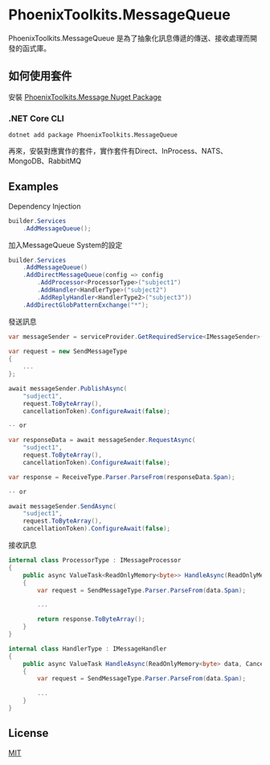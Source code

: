 # PhoenixToolkits.MessageQueue

PhoenixToolkits.MessageQueue 是為了抽象化訊息傳遞的傳送、接收處理而開發的函式庫。

## 如何使用套件
安裝 [PhoenixToolkits.Message Nuget Package](https://www.nuget.org/packages/PhoenixToolkits.MessageQueue)

### .NET Core CLI

```
dotnet add package PhoenixToolkits.MessageQueue
```

再來，安裝對應實作的套件，實作套件有Direct、InProcess、NATS、MongoDB、RabbitMQ

## Examples

Dependency Injection

```csharp
builder.Services
    .AddMessageQueue();
```

加入MessageQueue System的設定
```csharp
builder.Services
    .AddMessageQueue()
    .AddDirectMessageQueue(config => config
        .AddProcessor<ProcessorType>("subject1")
        .AddHandler<HandlerType>("subject2")
        .AddReplyHandler<HandlerType2>("subject3"))
    .AddDirectGlobPatternExchange("*");
```

發送訊息
```csharp
var messageSender = serviceProvider.GetRequiredService<IMessageSender>();
 
var request = new SendMessageType
{
    ...
};

await messageSender.PublishAsync(
    "sudject1",
    request.ToByteArray(),
    cancellationToken).ConfigureAwait(false);

-- or

var responseData = await messageSender.RequestAsync(
    "sudject1",
    request.ToByteArray(),
    cancellationToken).ConfigureAwait(false);

var response = ReceiveType.Parser.ParseFrom(responseData.Span);

-- or

await messageSender.SendAsync(
    "sudject1",
    request.ToByteArray(),
    cancellationToken).ConfigureAwait(false);
```

接收訊息
```csharp
internal class ProcessorType : IMessageProcessor
{
    public async ValueTask<ReadOnlyMemory<byte>> HandleAsync(ReadOnlyMemory<byte> data, CancellationToken cancellationToken = default)
    {
        var request = SendMessageType.Parser.ParseFrom(data.Span);

        ...

        return response.ToByteArray();
    }
}

internal class HandlerType : IMessageHandler
{
    public async ValueTask HandleAsync(ReadOnlyMemory<byte> data, CancellationToken cancellationToken = default)
    {
        var request = SendMessageType.Parser.ParseFrom(data.Span);

        ...
    }
}
```

## License

[MIT](https://choosealicense.com/licenses/mit/)
